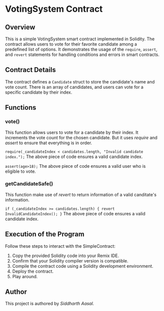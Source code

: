 # VotingSystem Contract

## Overview

This is a simple VotingSystem smart contract implemented in Solidity. The contract allows users to vote for their favorite candidate among a predefined list of options. It demonstrates the usage of the `require`, `assert`, and `revert` statements for handling conditions and errors in smart contracts.


## Contract Details

The contract defines a `Candidate` struct to store the candidate's name and vote count. There is an array of candidates, and users can vote for a specific candidate by their index.

## Functions

### vote()

This function allows users to vote for a candidate by their index. It increments the vote count for the chosen candidate.
But it uses *require* and *assert* to ensure that everything is in order.

`require(_candidateIndex < candidates.length, "Invalid candidate index.");`
The above piece of code ensures a valid candidate index.

`assert(age>18);`
The above piece of code ensures a valid user who is eligible to vote.


### getCandidateSafe()

This function make use of *revert* to return information of a valid canditate's information.

`if (_candidateIndex >= candidates.length) {
            revert InvalidCandidateIndex();
        }`
The above piece of code ensures a valid candidate index.

## Execution of the Program

Follow these steps to interact with the SimpleContract:

1. Copy the provided Solidity code into your Remix IDE.
2. Confirm that your Solidity compiler version is compatible.
3. Compile the contract code using a Solidity development environment.
4. Deploy the contract.
5. Play around.

## Author

This project is authored by *Siddharth Aasal*.
